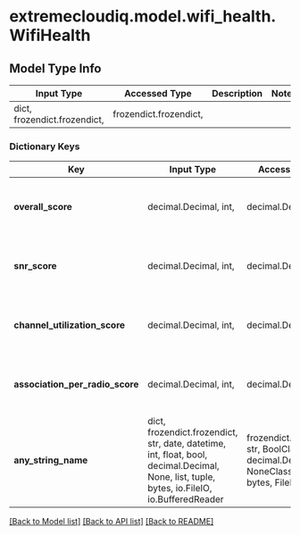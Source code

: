 # extremecloudiq.model.wifi_health.WifiHealth

## Model Type Info
Input Type | Accessed Type | Description | Notes
------------ | ------------- | ------------- | -------------
dict, frozendict.frozendict,  | frozendict.frozendict,  |  | 

### Dictionary Keys
Key | Input Type | Accessed Type | Description | Notes
------------ | ------------- | ------------- | ------------- | -------------
**overall_score** | decimal.Decimal, int,  | decimal.Decimal,  | The overall health score | [optional] value must be a 32 bit integer
**snr_score** | decimal.Decimal, int,  | decimal.Decimal,  | The health score of snr | [optional] value must be a 32 bit integer
**channel_utilization_score** | decimal.Decimal, int,  | decimal.Decimal,  | The health score of utilization | [optional] value must be a 32 bit integer
**association_per_radio_score** | decimal.Decimal, int,  | decimal.Decimal,  | The health score of association | [optional] value must be a 32 bit integer
**any_string_name** | dict, frozendict.frozendict, str, date, datetime, int, float, bool, decimal.Decimal, None, list, tuple, bytes, io.FileIO, io.BufferedReader | frozendict.frozendict, str, BoolClass, decimal.Decimal, NoneClass, tuple, bytes, FileIO | any string name can be used but the value must be the correct type | [optional]

[[Back to Model list]](../../README.md#documentation-for-models) [[Back to API list]](../../README.md#documentation-for-api-endpoints) [[Back to README]](../../README.md)

